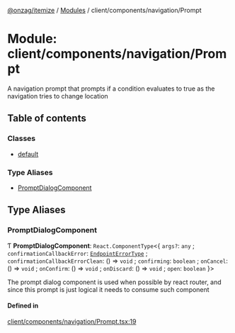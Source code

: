 [@onzag/itemize](../README.md) / [Modules](../modules.md) / client/components/navigation/Prompt

# Module: client/components/navigation/Prompt

A navigation prompt that prompts if a condition evaluates to true
as the navigation tries to change location

## Table of contents

### Classes

- [default](../classes/client_components_navigation_Prompt.default.md)

### Type Aliases

- [PromptDialogComponent](client_components_navigation_Prompt.md#promptdialogcomponent)

## Type Aliases

### PromptDialogComponent

Ƭ **PromptDialogComponent**: `React.ComponentType`\<\{ `args?`: `any` ; `confirmationCallbackError`: [`EndpointErrorType`](base_errors.md#endpointerrortype) ; `confirmationCallbackErrorClean`: () => `void` ; `confirming`: `boolean` ; `onCancel`: () => `void` ; `onConfirm`: () => `void` ; `onDiscard`: () => `void` ; `open`: `boolean`  }\>

The prompt dialog component is used when possible by
react router, and since this prompt is just logical
it needs to consume such component

#### Defined in

[client/components/navigation/Prompt.tsx:19](https://github.com/onzag/itemize/blob/73e0c39e/client/components/navigation/Prompt.tsx#L19)
